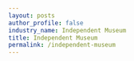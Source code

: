 ```yaml
---
layout: posts 
author_profile: false 
industry_name: Independent Museum
title: Independent Museum
permalink: /independent-museum
---
```

